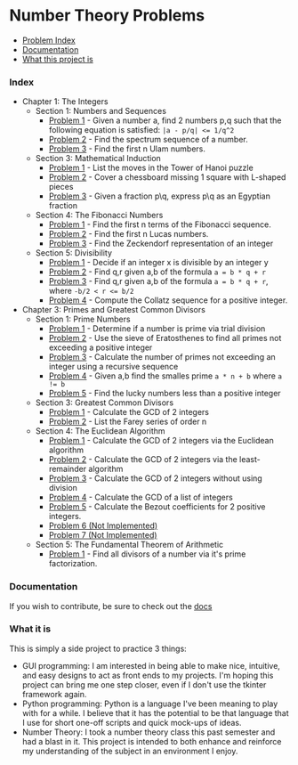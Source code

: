Number Theory Problems
======================

- [Problem Index][index]
- [Documentation][documentation]
- [What this project is][what]

### Index ###

- Chapter 1: The Integers
  - Section 1: Numbers and Sequences
    - [Problem 1][1.1.1] - Given a number a, find 2 numbers p,q such that the
                           following equation is satisfied: `|a - p/q| <= 1/q^2`
    - [Problem 2][1.1.2] - Find the spectrum sequence of a number.
    - [Problem 3][1.1.3] - Find the first n Ulam numbers.
  - Section 3: Mathematical Induction
    - [Problem 1][1.3.1] - List the moves in the Tower of Hanoi puzzle
    - [Problem 2][1.3.2] - Cover a chessboard missing 1 square with L-shaped
                           pieces
    - [Problem 3][1.3.3] - Given a fraction p\q, express p\q as an Egyptian
                           fraction
  - Section 4: The Fibonacci Numbers
    - [Problem 1][1.4.1] - Find the first n terms of the Fibonacci sequence.
    - [Problem 2][1.4.2] - Find the first n Lucas numbers.
    - [Problem 3][1.4.3] - Find the Zeckendorf representation of an integer
  - Section 5: Divisibility
    - [Problem 1][1.5.1] - Decide if an integer x is divisible by an integer y
    - [Problem 2][1.5.2] - Find q,r given a,b of the formula `a = b * q + r`
    - [Problem 3][1.5.3] - Find q,r given a,b of the formula `a = b * q + r`,
                           where `-b/2 < r <= b/2`
    - [Problem 4][1.5.4] - Compute the Collatz sequence for a positive integer.
- Chapter 3: Primes and Greatest Common Divisors
  - Section 1: Prime Numbers
    - [Problem 1][3.1.1] - Determine if a number is prime via trial division
    - [Problem 2][3.1.2] - Use the sieve of Eratosthenes to find all primes not
                           exceeding a positive integer
    - [Problem 3][3.1.3] - Calculate the number of primes not exceeding an
                           integer using a recursive sequence
    - [Problem 4][3.1.4] - Given a,b find the smalles prime `a * n + b` where
                           `a != b`
    - [Problem 5][3.1.5] - Find the lucky numbers less than a positive integer
  - Section 3: Greatest Common Divisors
    - [Problem 1][3.3.1] - Calculate the GCD of 2 integers
    - [Problem 2][3.3.2] - List the Farey series of order n
  - Section 4: The Euclidean Algorithm
    - [Problem 1][3.4.1] - Calculate the GCD of 2 integers via the Euclidean
                           algorithm
    - [Problem 2][3.4.2] - Calculate the GCD of 2 integers via the
                           least-remainder algorithm
    - [Problem 3][3.4.3] - Calculate the GCD of 2 integers without using
                           division
    - [Problem 4][3.4.4] - Calculate the GCD of a list of integers
    - [Problem 5][3.4.5] - Calculate the Bezout coefficients for 2 positive
                           integers.
    - [Problem 6 (Not Implemented)][3.4.6]
    - [Problem 7 (Not Implemented)][3.4.7]
  - Section 5: The Fundamental Theorem of Arithmetic
    - [Problem 1][3.5.1] - Find all divisors of a number via it's prime
                           factorization.

### Documentation ###

If you wish to contribute, be sure to check out the [docs][docs]

### What it is ###

This is simply a side project to practice 3 things:
- GUI programming: I am interested in being able to make nice, intuitive, and
easy designs to act as front ends to my projects. I'm hoping this project can
bring me one step closer, even if I don't use the tkinter framework again.
- Python programming: Python is a language I've been meaning to play with for a
while. I believe that it has the potential to be that language that I use for
short one-off scripts and quick mock-ups of ideas.
- Number Theory: I took a number theory class this past semester and had a blast
in it. This project is intended to both enhance and reinforce my understanding
of the subject in an environment I enjoy.

[index]: #index
[documentation]: #documentation
[what]: #what-it-is
[1.1.1]: chapter1/section1/problem1
[1.1.2]: chapter1/section1/problem2
[1.1.3]: chapter1/section1/problem3
[1.3.1]: chapter1/section3/problem1
[1.3.2]: chapter1/section3/problem2
[1.3.3]: chapter1/section3/problem3
[1.4.1]: chapter1/section4/problem1
[1.4.2]: chapter1/section4/problem2
[1.4.3]: chapter1/section4/problem3
[1.5.1]: chapter1/section5/problem1
[1.5.2]: chapter1/section5/problem2
[1.5.3]: chapter1/section5/problem3
[1.5.4]: chapter1/section5/problem4
[3.1.1]: chapter3/section1/problem1
[3.1.2]: chapter3/section1/problem2
[3.1.3]: chapter3/section1/problem3
[3.1.4]: chapter3/section1/problem4
[3.1.5]: chapter3/section1/problem5
[3.3.1]: chapter3/section3/problem1
[3.3.2]: chapter3/section3/problem2
[3.4.1]: chapter3/section4/problem1
[3.4.2]: chapter3/section4/problem2
[3.4.3]: chapter3/section4/problem3
[3.4.4]: chapter3/section4/problem4
[3.4.5]: chapter3/section4/problem5
[3.4.6]: chapter3/section4/problem6
[3.4.7]: chapter3/section4/problem7
[3.5.1]: chapter3/section5/problem1
[docs]: Docs
